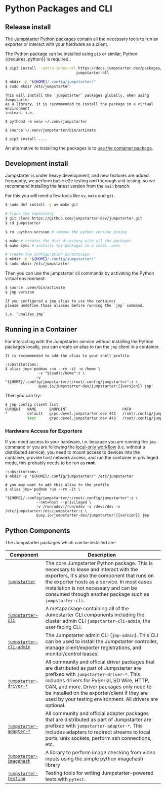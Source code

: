 # Python Packages and CLI

## Release install
The [Jumpstarter Python packages](https://docs.jumpstarter.dev/packages/)
contain all the necessary tools to run an exporter or interact with your
hardware as a client.

The Python package can be installed using ``pip`` or similar, Python {{requires_python}} is required.:

```bash
$ pip3 install --extra-index-url https://docs.jumpstarter.dev/packages/simple \
                                jumpstarter-all

$ mkdir -p "${HOME}/.config/jumpstarter/"
$ sudo mkdir /etc/jumpstarter
```

```{tip}
This will install the `jumpstarter` packages globally, when using Jumpstarter
as a library, it is recommended to install the package in a virtual environment
instead. i.e.

$ python3 -m venv ~/.venv/jumpstarter

$ source ~/.venv/jumpstarter/bin/activate

$ pip3 install ....
```

An alternative to installing the packages is to [use the container package](#running-in-a-container).

## Development install
Jumpstarter is under heavy development, and new features are added frequently, we perform basic
e2e testing and thorough unit testing, so we recommend installing the latest version from the
`main` branch.

For this you will need a few tools like `uv`, `make` and `git`.
```bash
$ sudo dnf install -y uv make git

# Clone the repository
$ git clone https://github.com/jumpstarter-dev/jumpstarter.git
$ cd jumpstarter

$ rm .python-version # remove the python version pining

$ make # creates the dist directory with all the packages
$ make sync # installs the packages in a local .venv

# create the configuration directories
$ mkdir -p "${HOME}/.config/jumpstarter/"
$ sudo mkdir /etc/jumpstarter

```

Then you can use the jumpstarter cli commands by activating the Python
virtual environment:
```bash
$ source .venv/bin/activate
$ jmp version
```

```{tip}
If you configured a jmp alias to use the container
please undefine those aliases before running the `jmp` command.

i.e. `unalias jmp`
```


## Running in a Container

For interacting with the Jumpstarter service without installing the Python
packages locally, you can create an alias to run the `jmp` client in a container.

```{tip}
It is recommended to add the alias to your shell profile.
```

```{code-block} bash
:substitutions:
$ alias jmp='podman run --rm -it -w /home \
               -v "$(pwd):/home":z \
              -v "${HOME}/.config/jumpstarter/:/root/.config/jumpstarter":z \
               quay.io/jumpstarter-dev/jumpstarter:{{version}} jmp'
```

Then you can try:

```bash
$ jmp config client list
CURRENT   NAME      ENDPOINT                         PATH
*         default   grpc.devel.jumpstarter.dev:443   /root/.config/jumpstarter/clients/default.yaml
          test      grpc.devel.jumpstarter.dev:443   /root/.config/jumpstarter/clients/test.yaml
```

### Hardware Access for Exporters

If you need access to your hardware, i.e. because you are running the `jmp` command
or you are following the [local-only workflow](../introduction/how-it-works.md#local-only)
(i.e. without a distributed service), you need to mount access to devices into
the container, provide host network access, and run the container in privileged
mode, this probably needs to be run as **root**.


```{code-block} bash
:substitutions:
$ mkdir -p "${HOME}/.config/jumpstarter/" /etc/jumpstarter

# you may want to add this alias to the profile
$ alias jmp='podman run --rm -it \
              -v "${HOME}/.config/jumpstarter/:/root/.config/jumpstarter":z \
              --net=host --privileged \
              -v /run/udev:/run/udev -v /dev:/dev -v /etc/jumpstarter:/etc/jumpstarter:z \
              quay.io/jumpstarter-dev/jumpstarter:{{version}} jmp'
```

## Python Components


The Jumpstarter packages which can be installed are:

| Component                                                                                                            | Description                                                                                                                                                                                                                                                                                                                                 |
| -------------------------------------------------------------------------------------------------------------------- | ------------------------------------------------------------------------------------------------------------------------------------------------------------------------------------------------------------------------------------------------------------------------------------------------------------------------------------------- |
| [`jumpstarter`](https://github.com/jumpstarter-dev/jumpstarter/tree/main/packages/jumpstarter)                       | The core Jumpstarter Python package. This is necessary to lease and interact with the exporters, it's also the component that runs on the exporter hosts as a service. In most cases installation is not necessary and can be consumed through another package such as `jumpstarter-cli`.                                                   |
| [`jumpstarter-cli`](https://github.com/jumpstarter-dev/jumpstarter/tree/main/packages/jumpstarter-cli)               | A metapackage containing all of the Jumpstarter CLI components including the cluster admin CLI `jumpstarter-cli-admin`, the user facing CLI.                                                                                                                                                                                                |
| [`jumpstarter-cli-admin`](https://github.com/jumpstarter-dev/jumpstarter/tree/main/packages/jumpstarter-cli-admin)   | The Jumpstarter admin CLI (`jmp-admin`). This CLI can be used to install the Jumpstarter controller, manage client/exporter registrations, and monitor/control leases.                                                                                                                                                                      |
| [`jumpstarter-driver-*`](https://github.com/jumpstarter-dev/jumpstarter/tree/main/packages)                          | All community and official driver packages that are distributed as part of Jumpstarter are prefixed with `jumpstarter-driver-*`. This includes drivers for PySerial, SD Wire, HTTP, CAN, and more. Driver packages only need to be installed on the exporter/client if they are used by your testing environment. All drivers are optional. |
| [`jumpstarter-adapter-*`](https://github.com/jumpstarter-dev/jumpstarter/tree/main/packages)                          | All community and official adapter packages that are distributed as part of Jumpstarter are prefixed with `jumpstarter-adapter-*`. This includes adapters to redirect streams to local ports, unix sockets, perform ssh connections, etc. |
| [`jumpstarter-imagehash`](https://github.com/jumpstarter-dev/jumpstarter/tree/main/packages/jumpstarter-imagehash)                          | A library to perform image checking from video inputs using the simple python imagehash library |
| [`jumpstarter-testing`](https://github.com/jumpstarter-dev/jumpstarter/tree/main/packages/jumpstarter-testing)       | Testing tools for writing Jumpstarter-powered tests with `pytest`.|
